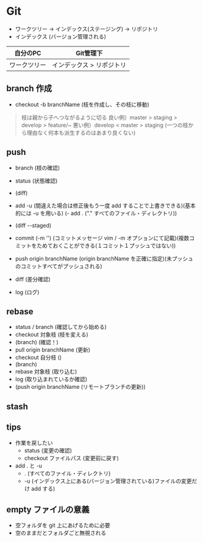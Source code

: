 # Git
- ワークツリー -> インデックス(ステージング) -> リポジトリ
- インデックス (バージョン管理される)

|   自分のPC   |         Git管理下         |
| :----------: | :-----------------------: |
| ワークツリー | インデックス > リポジトリ |

## branch 作成
- checkout -b branchName (枝を作成し、その枝に移動)
> 枝は親から子へつながるように切る
> 良い例）master > staging > develop > feature/~
> 悪い例）develop < master > staging (一つの枝から理由なく何本も派生するのはあまり良くない)


## push
- branch (枝の確認)
- status (状態確認)
- (diff)
- add -u  (間違えた場合は修正後もう一度 add することで上書きできる)(基本的には -u を用いる)
(- add . ("." すべてのファイル・ディレクトリ))
- (diff --staged)
- commit (-m '') (コミットメッセージ vim / -m オプションにて記載)(複数コミットをためておくことができる(１コミット１プッシュではない))
- push origin branchName (origin branchName を正確に指定)(未プッシュのコミットすべてがプッシュされる)

- diff (差分確認)
- log (ログ)

## rebase
- status / branch (確認してから始める)
- checkout 対象枝 (枝を変える)
- (branch) (確認！)
- pull origin branchName (更新)
- checkout 自分枝 ()
- (branch)
- rebase 対象枝 (取り込む)
- log (取り込まれているか確認)
- (push origin branchName (リモートブランチの更新))

## stash

## tips
- 作業を戻したい
  - status (変更の確認)
  - checkout ファイルパス (変更前に戻す)
- add . と -u
  - . (すべてのファイル・ディレクトリ)
  - -u (インデックス上にある(バージョン管理されている)ファイルの変更だけ add する)

## empty ファイルの意義
- 空フォルダを git 上にあげるために必要
- 空のままだとフォルダごと無視される


